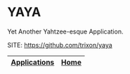 # YAYA

 Yet Another Yahtzee-esque Application.

 SITE: https://github.com/trixon/yaya

 | [Applications](https://portable-linux-apps.github.io/apps.html) | [Home](https://portable-linux-apps.github.io)
 | --- | --- |
